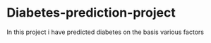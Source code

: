 # Diabetes-prediction-project
In this project i have predicted diabetes on the basis various factors 
